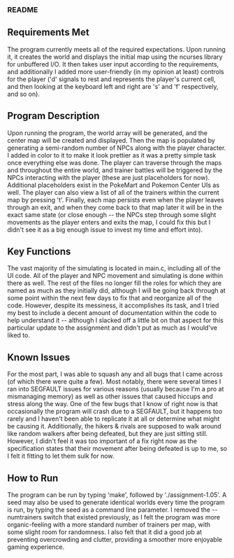 ### README

## Requirements Met
The program currently meets all of the required expectations. Upon running it, it creates the world and displays the initial map using the ncurses library for unbuffered I/O. It then takes user input according to the requirements, and additionally I added more user-friendly (in my opinion at least) controls for the player ('d' signals to rest and represents the player's current cell, and then looking at the keyboard left and right are 's' and 'f' respectively, and so on).

## Program Description
Upon running the program, the world array will be generated, and the center map will be created and displayed. Then the map is populated by generating a semi-random number of NPCs along with the player character. I added in color to it to make it look prettier as it was a pretty simple task once everything else was done. The player can traverse through the maps and throughout the entire world, and trainer battles will be triggered by the NPCs interacting with the player (these are just placeholders for now). Additional placeholders exist in the PokeMart and Pokemon Center UIs as well. The player can also view a list of all of the trainers within the current map by pressing 't'. Finally, each map persists even when the player leaves through an exit, and when they come back to that map later it will be in the exact same state (or close enough -- the NPCs step through some slight movements as the player enters and exits the map, I could fix this but I didn't see it as a big enough issue to invest my time and effort into).

## Key Functions
The vast majority of the simulating is located in main.c, including all of the UI code. All of the player and NPC movement and simulating is done within there as well. The rest of the files no longer fill the roles for which they are named as much as they initially did, although I will be going back through at some point within the next few days to fix that and reorganize all of the code. However, despite its messiness, it accomplishes its task, and I tried my best to include a decent amount of documentation within the code to help understand it -- although I slacked off a little bit on that aspect for this particular update to the assignment and didn't put as much as I would've liked to.

## Known Issues
For the most part, I was able to squash any and all bugs that I came across (of which there were quite a few). Most notably, there were several times I ran into SEGFAULT issues for various reasons (usually because I'm a pro at mismanaging memory) as well as other issues that caused hiccups and stress along the way. One of the few bugs that I know of right now is that occasionally the program will crash due to a SEGFAULT, but it happens too rarely and I haven't been able to replicate it at all or determine what might be causing it. Additionally, the hikers & rivals are supposed to walk around like random walkers after being defeated, but they are just sitting still. However, I didn't feel it was too important of a fix right now as the specification states that their movement after being defeated is up to me, so I felt it fitting to let them sulk for now.

## How to Run
The program can be run by typing 'make', followed by './assignment-1.05'. A seed may also be used to generate identical worlds every time the program is run, by typing the seed as a command line parameter. I removed the --numtrainers switch that existed previously, as I felt the program was more organic-feeling with a more standard number of trainers per map, with some slight room for randomness. I also felt that it did a good job at preventing overcrowding and clutter, providing a smoother more enjoyable gaming experience.